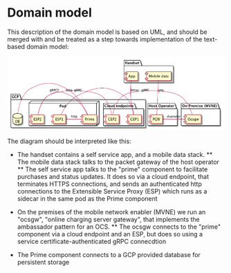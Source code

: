 # Domain model

This description of the domain model is based on UML, and should be
merged with and be treated as a step towards implementation of the
text-based domain model:

![UML Deploymentdiagram](deployment.png)

The diagram should be interpreted like this:

* The handset contains a self service app, and a mobile data stack.
** The mobile data stack talks to the packet gateway of the host operator
** The self service app talks to the "prime" component to facilitate
   purchases and status updates.  It does so via a cloud endpoint, that
   terminates HTTPS connections, and sends an authenticated http
   connections to the Extensible Service Proxy (ESP) which runs
   as a sidecar in the same pod as the Prime component

* On the premises of the mobile network enabler (MVNE) we run
  an "ocsgw", "online charging server gateway", that implements the
  ambassador pattern for an OCS.
** The ocsgw connects to  the "prime" component via a cloud endpoint
   and an ESP, but does so using a service certificate-authenticated
   gRPC connecdtion

* The Prime component connects to a GCP provided database for persistent
  storage